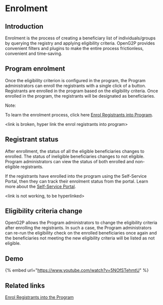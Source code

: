 # Enrolment

## Introduction

Enrolment is the process of creating a beneficiary list of individuals/groups by querying the registry and applying eligibility criteria. OpenG2P provides convenient filters and plugins to make the entire process frictionless, convenient and time-saving.

## Program enrolment

Once the eligibility criterion is configured in the program, the Program administrators can enroll the registrants with a single click of a button. Registrants are enrolled in the program based on the eligibility criteria. Once enrolled in the program, the registrants will be designated as beneficiaries.&#x20;

Note:

To learn the enrolment process, click here [Enrol Registrants into Program](../guides/user-guides/enrol-registrants-into-program.md).

\<link is broken, hyper link the enrol registrants into program>

## Registrant status

After enrollment, the status of all the eligible beneficiaries changes to enrolled. The status of ineligible beneficiaries changes to not eligible. Program administrators can view the status of both enrolled and non-eligible registrants.

If the registrants have enrolled into the program using the Self-Service Portal, then they can track their enrolment status from the portal. Learn more about the [Self-Service Portal](../secure-registry/registration-methods/self-service-portal.md).

\<link is not working, to be hyperlinked>

## Eligibility criteria change

OpenG2P allows the Program administrators to change the eligibility criteria after enrolling the registrants. In such a case, the Program administrators can re-run the eligibility check on the enrolled beneficiaries once again and the beneficiaries not meeting the new eligibility criteria will be listed as not eligible.

## Demo

{% embed url="https://www.youtube.com/watch?v=5NOfSTehmtU" %}

## Related links

[Enrol Registrants into the Program](../guides/user-guides/enrol-registrants-into-program.md)
